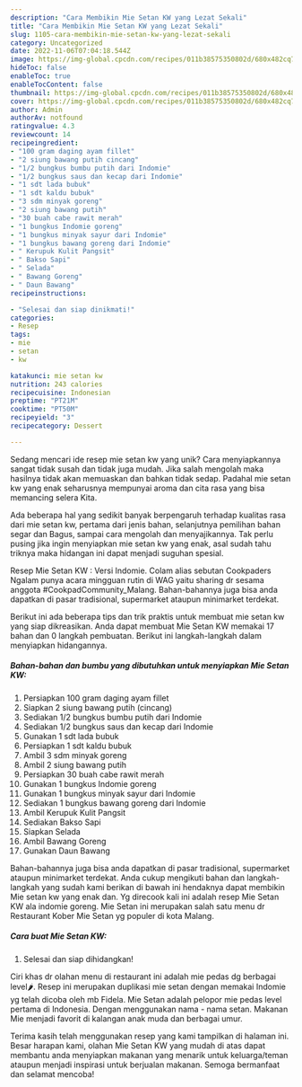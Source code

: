 ```yaml
---
description: "Cara Membikin Mie Setan KW yang Lezat Sekali"
title: "Cara Membikin Mie Setan KW yang Lezat Sekali"
slug: 1105-cara-membikin-mie-setan-kw-yang-lezat-sekali
category: Uncategorized
date: 2022-11-06T07:04:18.544Z
image: https://img-global.cpcdn.com/recipes/011b38575350802d/680x482cq70/mie-setan-kw-foto-resep-utama.jpg
hideToc: false
enableToc: true
enableTocContent: false
thumbnail: https://img-global.cpcdn.com/recipes/011b38575350802d/680x482cq70/mie-setan-kw-foto-resep-utama.jpg
cover: https://img-global.cpcdn.com/recipes/011b38575350802d/680x482cq70/mie-setan-kw-foto-resep-utama.jpg
author: Admin
authorAv: notfound
ratingvalue: 4.3
reviewcount: 14
recipeingredient:
- "100 gram daging ayam fillet"
- "2 siung bawang putih cincang"
- "1/2 bungkus bumbu putih dari Indomie"
- "1/2 bungkus saus dan kecap dari Indomie"
- "1 sdt lada bubuk"
- "1 sdt kaldu bubuk"
- "3 sdm minyak goreng"
- "2 siung bawang putih"
- "30 buah cabe rawit merah"
- "1 bungkus Indomie goreng"
- "1 bungkus minyak sayur dari Indomie"
- "1 bungkus bawang goreng dari Indomie"
- " Kerupuk Kulit Pangsit"
- " Bakso Sapi"
- " Selada"
- " Bawang Goreng"
- " Daun Bawang"
recipeinstructions:

- "Selesai dan siap dinikmati!"
categories:
- Resep
tags:
- mie
- setan
- kw

katakunci: mie setan kw 
nutrition: 243 calories
recipecuisine: Indonesian
preptime: "PT21M"
cooktime: "PT50M"
recipeyield: "3"
recipecategory: Dessert

---
```





Sedang mencari ide resep mie setan kw yang unik? Cara menyiapkannya sangat tidak susah dan tidak juga mudah. Jika salah mengolah maka hasilnya tidak akan memuaskan dan bahkan tidak sedap. Padahal mie setan kw yang enak seharusnya mempunyai aroma dan cita rasa yang bisa memancing selera Kita.





Ada beberapa hal yang sedikit banyak berpengaruh terhadap kualitas rasa dari mie setan kw, pertama dari jenis bahan, selanjutnya pemilihan bahan segar dan Bagus, sampai cara mengolah dan menyajikannya. Tak perlu pusing jika ingin menyiapkan mie setan kw yang enak,      asal sudah tahu triknya maka hidangan ini dapat menjadi suguhan spesial.














Resep Mie Setan KW : Versi Indomie. Colam alias sebutan Cookpaders Ngalam punya acara mingguan rutin di WAG yaitu sharing dr sesama anggota #CookpadCommunity_Malang. Bahan-bahannya juga bisa anda dapatkan di pasar tradisional, supermarket ataupun minimarket terdekat.






Berikut ini ada beberapa tips dan trik praktis untuk membuat mie setan kw yang siap dikreasikan. Anda dapat membuat Mie Setan KW memakai 17 bahan dan 0 langkah pembuatan. Berikut ini langkah-langkah dalam menyiapkan hidangannya.

<!--inarticleads1-->

##### Bahan-bahan dan bumbu yang dibutuhkan untuk menyiapkan Mie Setan KW:

1. Persiapkan 100 gram daging ayam fillet
1. Siapkan 2 siung bawang putih (cincang)
1. Sediakan 1/2 bungkus bumbu putih dari Indomie
1. Sediakan 1/2 bungkus saus dan kecap dari Indomie
1. Gunakan 1 sdt lada bubuk
1. Persiapkan 1 sdt kaldu bubuk
1. Ambil 3 sdm minyak goreng
1. Ambil 2 siung bawang putih
1. Persiapkan 30 buah cabe rawit merah
1. Gunakan 1 bungkus Indomie goreng
1. Gunakan 1 bungkus minyak sayur dari Indomie
1. Sediakan 1 bungkus bawang goreng dari Indomie
1. Ambil  Kerupuk Kulit Pangsit
1. Sediakan  Bakso Sapi
1. Siapkan  Selada
1. Ambil  Bawang Goreng
1. Gunakan  Daun Bawang


Bahan-bahannya juga bisa anda dapatkan di pasar tradisional, supermarket ataupun minimarket terdekat. Anda cukup mengikuti bahan dan langkah-langkah yang sudah kami berikan di bawah ini hendaknya dapat membikin Mie setan kw yang enak dan. Yg direcook kali ini adalah resep Mie Setan KW ala indomie goreng. Mie Setan ini merupakan salah satu menu dr Restaurant Kober Mie Setan yg populer di kota Malang. 

<!--inarticleads2-->

##### Cara buat Mie Setan KW:


1. Selesai dan siap dihidangkan!

Ciri khas dr olahan menu di restaurant ini adalah mie pedas dg berbagai level🌶️. Resep ini merupakan duplikasi mie setan dengan memakai Indomie yg telah dicoba oleh mb Fidela. Mie Setan adalah pelopor mie pedas level pertama di Indonesia. Dengan menggunakan nama - nama setan. Makanan Mie menjadi favorit di kalangan anak muda dan berbagai umur. 

Terima kasih telah menggunakan resep yang kami tampilkan di halaman ini. Besar harapan kami, olahan Mie Setan KW yang mudah di atas dapat membantu anda menyiapkan makanan yang menarik untuk keluarga/teman ataupun menjadi inspirasi untuk berjualan makanan. Semoga bermanfaat dan selamat mencoba!

